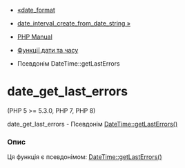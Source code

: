 - [«date_format](function.date-format.md)
- [date_interval_create_from_date_string »](function.date-interval-create-from-date-string.md)

- [PHP Manual](index.md)
- [Функції дати та часу](ref.datetime.md)
- Псевдонім DateTime::getLastErrors

# date_get_last_errors

(PHP 5 \>= 5.3.0, PHP 7, PHP 8)

date_get_last_errors - Псевдонім
[DateTime::getLastErrors()](datetime.getlasterrors.md)

### Опис

Ця функція є псевдонімом:
[DateTime::getLastErrors()](datetime.getlasterrors.md)
